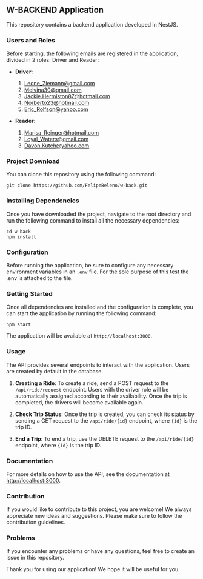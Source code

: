 ## W-BACKEND Application
 
This repository contains a backend application developed in NestJS.
 
### Users and Roles
 
Before starting, the following emails are registered in the application, divided in 2 roles: Driver and Reader:
 
- **Driver**:

  1. Leone_Ziemann@gmail.com
  2. Melvina30@gmail.com
  3. Jackie.Hermiston87@hotmail.com
  4. Norberto23@hotmail.com
  4. Eric_Rolfson@yahoo.com
 
- **Reader**:
  1. Marisa_Reinger@hotmail.com
  2. Loyal_Waters@gmail.com
  3. Davon.Kutch@yahoo.com
 
### Project Download
 
You can clone this repository using the following command:
 
```
git clone https://github.com/FelipeBeleno/w-back.git
```
 
### Installing Dependencies
 
Once you have downloaded the project, navigate to the root directory and run the following command to install all the necessary dependencies:
 
```
cd w-back
npm install
```
 
### Configuration
 
Before running the application, be sure to configure any necessary environment variables in an `.env` file. For the sole purpose of this test the .env is attached to the file.
 
### Getting Started
 
Once all dependencies are installed and the configuration is complete, you can start the application by running the following command:
 
```
npm start
```
 
The application will be available at `http://localhost:3000`.
 
### Usage
 
The API provides several endpoints to interact with the application. Users are created by default in the database.
 
1. **Creating a Ride**: To create a ride, send a POST request to the `/api/ride/request` endpoint. Users with the driver role will be automatically assigned according to their availability. Once the trip is completed, the drivers will become available again.
 
2. **Check Trip Status**: Once the trip is created, you can check its status by sending a GET request to the `/api/ride/{id}` endpoint, where `{id}` is the trip ID.
 
3. **End a Trip**: To end a trip, use the DELETE request to the `/api/ride/{id}` endpoint, where `{id}` is the trip ID.
 
### Documentation
 
For more details on how to use the API, see the documentation at [http://localhost:3000](#).
 
### Contribution
 
If you would like to contribute to this project, you are welcome! We always appreciate new ideas and suggestions. Please make sure to follow the contribution guidelines.
 
### Problems
 
If you encounter any problems or have any questions, feel free to create an issue in this repository.
 
Thank you for using our application! We hope it will be useful for you.
